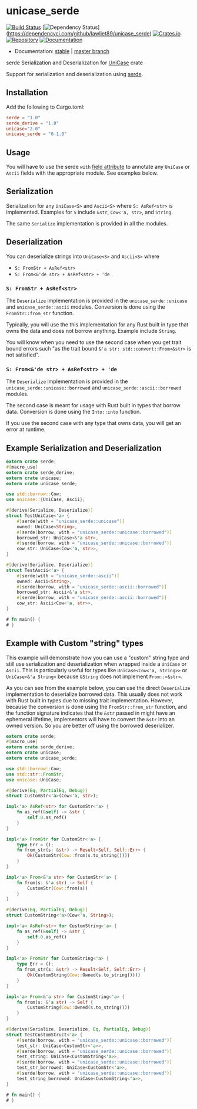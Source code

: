 # unicase_serde

[![Build Status](https://travis-ci.org/lawliet89/unicase_serde.svg)](https://travis-ci.org/lawliet89/unicase_serde)
[![Dependency Status](https://dependencyci.com/github/lawliet89/unicase_serde/badge)]
(https://dependencyci.com/github/lawliet89/unicase_serde)
[![Crates.io](https://img.shields.io/crates/v/unicase_serde.svg)](https://crates.io/crates/unicase_serde)
[![Repository](https://img.shields.io/github/tag/lawliet89/unicase_serde.svg)](https://github.com/lawliet89/unicase_serde)
[![Documentation](https://docs.rs/unicase_serde/badge.svg)](https://docs.rs/unicase_serde)

- Documentation:  [stable](https://docs.rs/unicase_serde/) | [master branch](https://lawliet89.github.io/unicase_serde)

serde Serialization and Deserialization for [UniCase](https://crates.io/crates/unicase) crate

Support for serialization and deserialization using
[serde](https://serde.rs/).

## Installation

Add the following to Cargo.toml:

```toml
serde = "1.0"
serde_derive = "1.0"
unicase="2.0"
unicase_serde = "0.1.0"
```

## Usage

You will have to use the serde `with` [field attribute](https://serde.rs/field-attrs.html) to
annotate any `UniCase` or `Ascii` fields with the appropriate module. See examples below.

## Serialization
Serialization for any `UniCase<S>` and `Ascii<S>` where  `S: AsRef<str>` is
implemented. Examples for `S` include `&str`, `Cow<'a, str>`, and `String`.

The same `Serialize` implementation is provided in all the modules.

## Deserialization

You can deserialize strings into `UniCase<S>` and `Ascii<S>` where

- `S: FromStr + AsRef<str>`
- `S: From<&'de str> + AsRef<str> + 'de`

### `S: FromStr + AsRef<str>`
The `Deserialize` implementation is provided in the `unicase_serde::unicase` and
`unicase_serde::ascii` modules.
Conversion is done using the `FromStr::from_str` function.

Typically, you will use the this implementation for any Rust built in type that owns the data
and does not borrow anything.
Example include `String`.

You will know when you need to use the second case
when you get trait bound errors such
"as the trait bound `&'a str: std::convert::From<&str>` is not satisfied".

### `S: From<&'de str> + AsRef<str> + 'de`
The `Deserialize` implementation is provided in the `unicase_serde::unicase::borrowed` and
`unicase_serde::ascii::borrowed` modules.

The second case is meant for usage with Rust built in types that borrow data. Conversion
is done using the `Into::into` function.

If you use the second case with any type that owns data, you will get an error at runtime.

## Example Serialization and Deserialization
```rust
extern crate serde;
#[macro_use]
extern crate serde_derive;
extern crate unicase;
extern crate unicase_serde;

use std::borrow::Cow;
use unicase::{UniCase, Ascii};

#[derive(Serialize, Deserialize)]
struct TestUniCase<'a> {
    #[serde(with = "unicase_serde::unicase")]
    owned: UniCase<String>,
    #[serde(borrow, with = "unicase_serde::unicase::borrowed")]
    borrowed_str: UniCase<&'a str>,
    #[serde(borrow, with = "unicase_serde::unicase::borrowed")]
    cow_str: UniCase<Cow<'a, str>>,
}

#[derive(Serialize, Deserialize)]
struct TestAscii<'a> {
    #[serde(with = "unicase_serde::ascii")]
    owned: Ascii<String>,
    #[serde(borrow, with = "unicase_serde::ascii::borrowed")]
    borrowed_str: Ascii<&'a str>,
    #[serde(borrow, with = "unicase_serde::ascii::borrowed")]
    cow_str: Ascii<Cow<'a, str>>,
}

# fn main() {
# }
```

## Example with Custom "string" types
This example will demonstrate how you can use a "custom" string type and
still use serialization and deserialization when wrapped inside a `UniCase` or `Ascii`. This
is particularly useful for types like `UniCase<Cow<'a, String>>` or `UniCase<&'a String>`
because `&String` does not implement `From::<&str>`.

As you can see from the example below, you can use the direct `Deserialize` implementation
to deserialize borrowed data. This usually does not work with Rust built in types due to
missing trait implementation. However, because the conversion is done using the
`FromStr::from_str` function, and the function signature indicates that the `&str` passed in
might have an ephemeral lifetime, implementors will have to convert the `&str` into an owned
version. So you are better off using the borrowed deserializer.

```rust
extern crate serde;
#[macro_use]
extern crate serde_derive;
extern crate unicase;
extern crate unicase_serde;

use std::borrow::Cow;
use std::str::FromStr;
use unicase::UniCase;

#[derive(Eq, PartialEq, Debug)]
struct CustomStr<'a>(Cow<'a, str>);

impl<'a> AsRef<str> for CustomStr<'a> {
    fn as_ref(&self) -> &str {
        self.0.as_ref()
    }
}

impl<'a> FromStr for CustomStr<'a> {
    type Err = ();
    fn from_str(s: &str) -> Result<Self, Self::Err> {
        Ok(CustomStr(Cow::from(s.to_string())))
    }
}

impl<'a> From<&'a str> for CustomStr<'a> {
    fn from(s: &'a str) -> Self {
        CustomStr(Cow::from(s))
    }
}

#[derive(Eq, PartialEq, Debug)]
struct CustomString<'a>(Cow<'a, String>);

impl<'a> AsRef<str> for CustomString<'a> {
    fn as_ref(&self) -> &str {
        self.0.as_ref()
    }
}

impl<'a> FromStr for CustomString<'a> {
    type Err = ();
    fn from_str(s: &str) -> Result<Self, Self::Err> {
        Ok(CustomString(Cow::Owned(s.to_string())))
    }
}

impl<'a> From<&'a str> for CustomString<'a> {
    fn from(s: &'a str) -> Self {
        CustomString(Cow::Owned(s.to_string()))
    }
}

#[derive(Serialize, Deserialize, Eq, PartialEq, Debug)]
struct TestCustomStruct<'a> {
    #[serde(borrow, with = "unicase_serde::unicase::borrowed")]
    test_str: UniCase<CustomStr<'a>>,
    #[serde(borrow, with = "unicase_serde::unicase::borrowed")]
    test_string: UniCase<CustomString<'a>>,
    #[serde(borrow, with = "unicase_serde::unicase::borrowed")]
    test_str_borrowed: UniCase<CustomStr<'a>>,
    #[serde(borrow, with = "unicase_serde::unicase::borrowed")]
    test_string_borrowed: UniCase<CustomString<'a>>,
}

# fn main() {
# }
```
